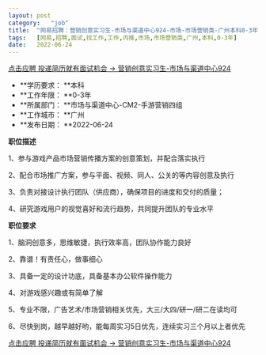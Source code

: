 ```yaml
---
layout:	post
category:	"job"
title:	"网易招聘：营销创意实习生-市场与渠道中心924-市场-市场营销类-广州本科0-3年"
tags:	[网易,招聘,面试,找工作,工作,内推,市场,市场营销类,广州,本科,0-3年]
date:	2022-06-24
---
```


[点击应聘 投递简历就有面试机会 ->  营销创意实习生-市场与渠道中心924](http://mobile.bole.netease.com/bole/boleDetail?id=41067&employeeId=346f03c3cda5f04c&key=all)



- **学历要求： **本科
- **工作年限： **0-3年
- **所属部门： **市场与渠道中心-CM2-手游营销四组
- **工作城市： **广州
- **发布日期： **2022-06-24



**职位描述**

1、参与游戏产品市场营销传播方案的创意策划，并配合落实执行 

2、配合市场推广方案，参与平面、视频、同人、公关的等内容创意及执行 

3、负责对接设计执行团队（供应商），确保项目的进度和交付的质量； 

4、研究游戏用户的视觉喜好和流行趋势，共同提升团队的专业水平



**职位要求**

1、脑洞创意多，思维敏捷，执行效率高，团队协作能力良好 

2、靠谱！有责任心，做事细心 

3、具备一定的设计功底，具备基本办公软件操作能力

 4、对游戏感兴趣或有简单了解 

5、专业不限，广告艺术/市场营销相关优先，大三/大四/研一/研二在读均可

 6、尽快到岗，越早越好哟，能每周实习5日优先，连续实习三个月以上者优先



[点击应聘 投递简历就有面试机会 ->  营销创意实习生-市场与渠道中心924](http://mobile.bole.netease.com/bole/boleDetail?id=41067&employeeId=346f03c3cda5f04c&key=all)
